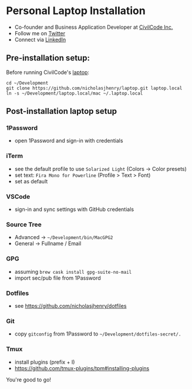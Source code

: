 # Personal Laptop Installation

- Co-founder and Business Application Developer at [CivilCode Inc.](http://www.civilcode.io)
- Follow me on [Twitter](http://www.twitter.com/nicholasjhenry)
- Connect via [LinkedIn](http://ca.linkedin.com/in/nicholasjhenry)

## Pre-installation setup:

Before running CivilCode's [laptop](https://github.com/civilcode/laptop):

    cd ~/Development
    git clone https://github.com/nicholasjhenry/laptop.git laptop.local
    ln -s ~/Development/laptop.local/mac ~/.laptop.local

## Post-installation laptop setup

### 1Password

- open 1Password and sign-in with credentials

### iTerm

- see the default profile to use `Solarized Light` (Colors -> Color presets)
- set text: `Fira Mono for Powerline` (Profile > Text > Font)
- set as default

### VSCode

- sign-in and sync settings with GitHub credentials

### Source Tree

- Advanced -> `~/Development/bin/MacGPG2`
- General -> Fullname / Email

### GPG

- assuming `brew cask install gpg-suite-no-mail`
- import sec/pub file from 1Password

### Dotfiles

- see https://github.com/nicholasjhenry/dotfiles

### Git

- copy `gitconfig` from 1Password to `~/Development/dotfiles-secret/.`

### Tmux

- install plugins (prefix + I)
- https://github.com/tmux-plugins/tpm#installing-plugins

You're good to go!
